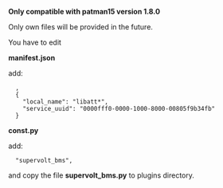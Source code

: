 **Only compatible with patman15 version 1.8.0**

Only own files will be provided in the future.

You have to edit

**manifest.json**

add:
```
  ,
  {
    "local_name": "libatt*",
    "service_uuid": "0000fff0-0000-1000-8000-00805f9b34fb"
  }
```

**const.py**

add:
```
  "supervolt_bms",
```

and copy the file **supervolt_bms.py** to plugins directory.


